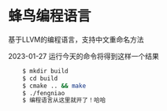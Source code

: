 # 蜂鸟编程语言
基于LLVM的编程语言，支持中文重命名方法

2023-01-27 运行今天的命令将得到这样一个结果
```bash
    $ mkdir build
    $ cd build
    $ cmake .. && make
    $ ./fengniao
    $ 编程语言从这里就开了！哈哈
```